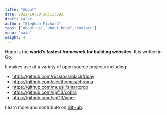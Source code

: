 ```yaml
---
title: "About"
date: 2022-10-28T20:11:39Z
draft: false
author: "Stephan Michard"
tags: ["about-us","about-hugo","contact"]
menu: "main"
weight: 4
---
```


Hugo is the **world’s fastest framework for building websites**. It is written in Go.

It makes use of a variety of open source projects including:

* https://github.com/russross/blackfriday
* https://github.com/alecthomas/chroma
* https://github.com/muesli/smartcrop
* https://github.com/spf13/cobra
* https://github.com/spf13/viper

Learn more and contribute on [GitHub](https://github.com/gohugoio).

